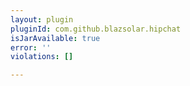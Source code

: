 ```yaml
---
layout: plugin
pluginId: com.github.blazsolar.hipchat
isJarAvailable: true
error: ''
violations: []

---
```

